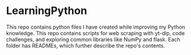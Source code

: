 # LearningPython

This repo contains python files I have created while improving my Python knowledge. This repo contains scripts for web scraping with yt-dlp, code challenges, and exploring common libraries like NumPy and flask. Each folder has READMEs, which further describe the repo's contents.